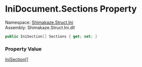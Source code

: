 # IniDocument.Sections Property
Namespace: [Shimakaze.Struct.Ini](Shimakaze.Struct.Ini/Shimakaze.Struct.Ini.md)  
Assembly: Shimakaze.Struct.Ini.dll  

```csharp
public IniSection[] Sections { get; set; }
```
### Property Value
[IniSection](Shimakaze.Struct.Ini/IniSection/IniSection.md)[]